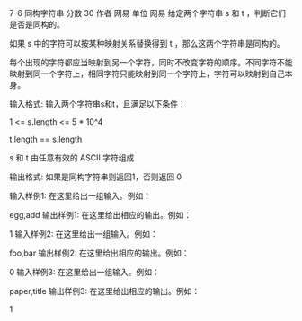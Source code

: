 7-6 同构字符串
分数 30
作者 网易
单位 网易
给定两个字符串 s 和 t ，判断它们是否是同构的。

如果 s 中的字符可以按某种映射关系替换得到 t ，那么这两个字符串是同构的。

每个出现的字符都应当映射到另一个字符，同时不改变字符的顺序。不同字符不能映射到同一个字符上，相同字符只能映射到同一个字符上，字符可以映射到自己本身。

输入格式:
输入两个字符串s和t，且满足以下条件：

1 <= s.length <= 5 * 10^4

t.length == s.length

s 和 t 由任意有效的 ASCII 字符组成

输出格式:
如果是同构字符串则返回1，否则返回 0

输入样例1:
在这里给出一组输入。例如：

egg,add
输出样例1:
在这里给出相应的输出。例如：

1
输入样例2:
在这里给出一组输入。例如：

foo,bar
输出样例2:
在这里给出相应的输出。例如：

0
输入样例3:
在这里给出一组输入。例如：

paper,title
输出样例3:
在这里给出相应的输出。例如：

1